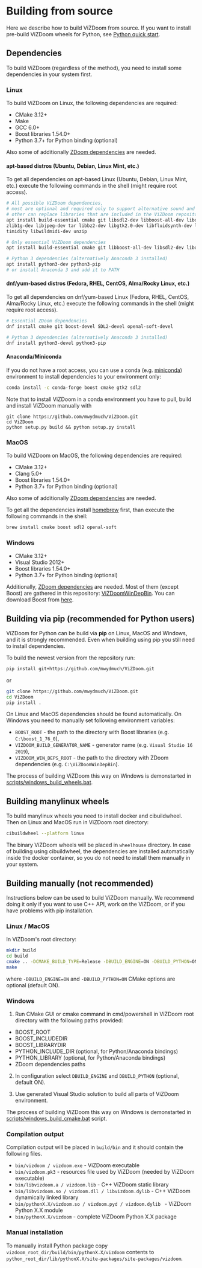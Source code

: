 # Building from source

Here we describe how to build ViZDoom from source.
If you want to install pre-build ViZDoom wheels for Python, see [Python quick start](./python_quickstart.md).


## Dependencies

To build ViZDoom (regardless of the method), you need to install some dependencies in your system first.


### Linux

To build ViZDoom on Linux, the following dependencies are required:
* CMake 3.12+
* Make
* GCC 6.0+
* Boost libraries 1.54.0+
* Python 3.7+ for Python binding (optional)

Also some of additionally [ZDoom dependencies](http://zdoom.org/wiki/Compile_ZDoom_on_Linux) are needed.

#### apt-based distros (Ubuntu, Debian, Linux Mint, etc.)

To get all dependencies on apt-based Linux (Ubuntu, Debian, Linux Mint, etc.) execute the following commands in the shell (might require root access).
```sh
# All possible ViZDoom dependencies,
# most are optional and required only to support alternative sound and music backends in the engine
# other can replace libraries that are included in the ViZDoom repository
apt install build-essential cmake git libsdl2-dev libboost-all-dev libopenal-dev \
zlib1g-dev libjpeg-dev tar libbz2-dev libgtk2.0-dev libfluidsynth-dev libgme-dev \
timidity libwildmidi-dev unzip

# Only essential ViZDoom dependencies
apt install build-essential cmake git libboost-all-dev libsdl2-dev libopenal-dev

# Python 3 dependencies (alternatively Anaconda 3 installed)
apt install python3-dev python3-pip
# or install Anaconda 3 and add it to PATH
```

#### dnf/yum-based distros (Fedora, RHEL, CentOS, Alma/Rocky Linux, etc.)

To get all dependencies on dnf/yum-based Linux (Fedora, RHEL, CentOS, Alma/Rocky Linux, etc.) execute the following commands in the shell (might require root access).
```sh
# Essential ZDoom dependencies
dnf install cmake git boost-devel SDL2-devel openal-soft-devel

# Python 3 dependencies (alternatively Anaconda 3 installed)
dnf install python3-devel python3-pip
```


#### Anaconda/Miniconda

If you do not have a root access, you can use a conda (e.g. [miniconda](https://docs.conda.io/en/latest/miniconda.html)) environment to install dependencies to your environment only:
```sh
conda install -c conda-forge boost cmake gtk2 sdl2
```

Note that to install ViZDoom in a conda environment you have to pull, build and install ViZDoom manually with
```
git clone https://github.com/mwydmuch/ViZDoom.git
cd ViZDoom
python setup.py build && python setup.py install
```


### MacOS
To build ViZDoom on MacOS, the following dependencies are required:
* CMake 3.12+
* Clang 5.0+
* Boost libraries 1.54.0+
* Python 3.7+ for Python binding (optional)

Also some of additionally [ZDoom dependencies](http://zdoom.org/wiki/Compile_ZDoom_on_Mac_OS_X) are needed.

To get all the dependencies install [homebrew](https://brew.sh/) first, than execute the following commands in the shell:
```sh
brew install cmake boost sdl2 openal-soft
```


### Windows
* CMake 3.12+
* Visual Studio 2012+
* Boost libraries 1.54.0+
* Python 3.7+ for Python binding (optional)

Additionally, [ZDoom dependencies](http://zdoom.org/wiki/Compile_ZDoom_on_Windows) are needed.
Most of them (except Boost) are gathered in this repository: [ViZDoomWinDepBin](https://github.com/mwydmuch/ViZDoomWinDepBin).
You can download Boost from [here](https://www.boost.org/users/download).


## Building via pip (recommended for Python users)

ViZDoom for Python can be build via **pip** on Linux, MacOS and Windows, and it is strongly recommended.
Even when building using pip you still need to install dependencies.

To build the newest version from the repository run:
```sh
pip install git+https://github.com/mwydmuch/ViZDoom.git
```
or
```sh
git clone https://github.com/mwydmuch/ViZDoom.git
cd ViZDoom
pip install .
```

On Linux and MacOS dependencies should be found automatically.
On Windows you need to manually set following environment variables:
* `BOOST_ROOT` - the path to the directory with Boost libraries (e.g. `C:\boost_1_76_0`),
* `VIZDOOM_BUILD_GENERATOR_NAME` - generator name (e.g. `Visual Studio 16 2019`),
* `VIZDOOM_WIN_DEPS_ROOT` - the path to the directory with ZDoom dependencies (e.g. `C:\ViZDoomWinDepBin`).

The process of building ViZDoom this way on Windows is demonstarted in [scripts/windows_build_wheels.bat](https://github.com/Farama-Foundation/ViZDoom/tree/master/scripts/windows_build_wheels.bat).


## Building manylinux wheels

To build manylinux wheels you need to install docker and cibuildwheel. Then on Linux and MacOS run in ViZDoom root directory:
```sh
cibuildwheel --platform linux
```

The binary ViZDoom wheels will be placed in `wheelhouse` directory.
In case of building using cibuildwheel, the dependencies are installed automatically inside the docker container, so you do not need to install them manually in your system.


## Building manually (not recommended)

Instructions below can be used to build ViZDoom manually.
We recommend doing it only if you want to use C++ API, work on the ViZDoom, or if you have problems with pip installation.

### Linux / MacOS
In ViZDoom's root directory:
```bash
mkdir build
cd build
cmake .. -DCMAKE_BUILD_TYPE=Release -DBUILD_ENGINE=ON -DBUILD_PYTHON=ON
make
```

where `-DBUILD_ENGINE=ON` and `-DBUILD_PYTHON=ON` CMake options are optional (default ON).


### Windows
1. Run CMake GUI or cmake command in cmd/powershell in ViZDoom root directory with the following paths provided:
* BOOST_ROOT
* BOOST_INCLUDEDIR
* BOOST_LIBRARYDIR
* PYTHON_INCLUDE_DIR (optional, for Python/Anaconda bindings)
* PYTHON_LIBRARY (optional, for Python/Anaconda bindings)
* ZDoom dependencies paths

2. In configuration select `DBUILD_ENGINE` and `DBUILD_PYTHON` (optional, default ON).

3. Use generated Visual Studio solution to build all parts of ViZDoom environment.

The process of building ViZDoom this way on Windows is demonstarted in [scripts/windows_build_cmake.bat](https://github.com/Farama-Foundation/ViZDoom/tree/master/scripts/windows_build_cmake.bat) script.


### Compilation output
Compilation output will be placed in `build/bin` and it should contain the following files.

* `bin/vizdoom / vizdoom.exe` - ViZDoom executable
* `bin/vizdoom.pk3` - resources file used by ViZDoom (needed by ViZDoom executable)
* `bin/libvizdoom.a / vizdoom.lib` - C++ ViZDoom static library
* `bin/libvizdoom.so / vizdoom.dll / libvizdoom.dylib` -  C++ ViZDoom dynamically linked library
* `bin/pythonX.X/vizdoom.so / vizdoom.pyd / vizdoom.dylib ` - ViZDoom Python X.X module
* `bin/pythonX.X/vizdoom` - complete ViZDoom Python X.X package


### Manual installation
To manually install Python package copy `vizdoom_root_dir/build/bin/pythonX.X/vizdoom` contents to `python_root_dir/lib/pythonX.X/site-packages/site-packages/vizdoom`.

